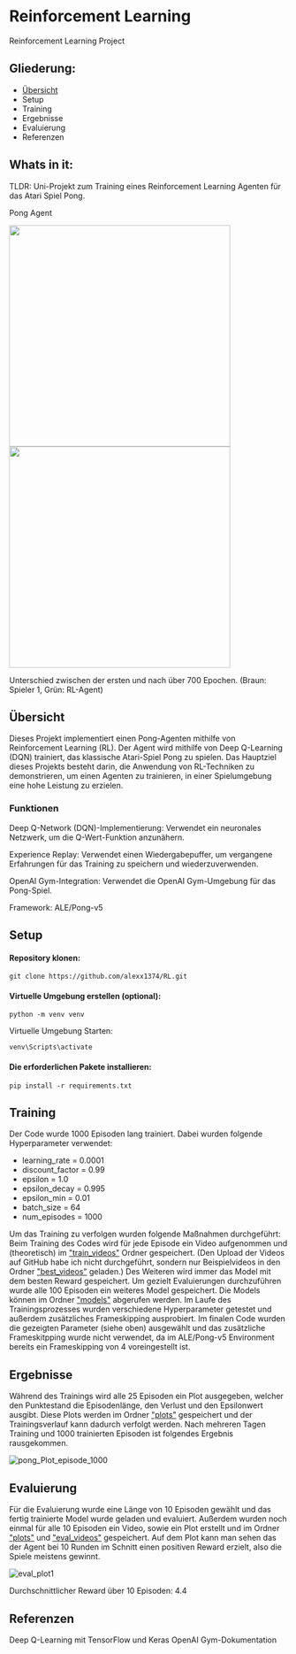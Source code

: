 # Reinforcement Learning
Reinforcement Learning Project

## Gliederung:
-  [Übersicht](##Übersicht)
-  Setup
-  Training
-  Ergebnisse
-  Evaluierung
-  Referenzen

## Whats in it:

TLDR: Uni-Projekt zum Training eines Reinforcement Learning Agenten für das Atari Spiel Pong.

Pong Agent

<img src="https://github.com/alexx1374/RL/assets/104265677/ed76aa46-4689-4104-9471-7f2cfcb196bf" width="400"/> 
<img src="https://github.com/alexx1374/RL/assets/104265677/eb9e4a27-55a8-49c4-8813-69605ef521e6" width="400"/>

Unterschied zwischen der ersten und nach über 700 Epochen. (Braun: Spieler 1, Grün: RL-Agent)

## Übersicht
Dieses Projekt implementiert einen Pong-Agenten mithilfe von Reinforcement Learning (RL). Der Agent wird mithilfe von Deep Q-Learning (DQN) trainiert, das klassische Atari-Spiel Pong zu spielen. Das Hauptziel dieses Projekts besteht darin, die Anwendung von RL-Techniken zu demonstrieren, um einen Agenten zu trainieren, in einer Spielumgebung eine hohe Leistung zu erzielen.

### Funktionen
Deep Q-Network (DQN)-Implementierung: Verwendet ein neuronales Netzwerk, um die Q-Wert-Funktion anzunähern.

Experience Replay: Verwendet einen Wiedergabepuffer, um vergangene Erfahrungen für das Training zu speichern und wiederzuverwenden.

OpenAI Gym-Integration: Verwendet die OpenAI Gym-Umgebung für das Pong-Spiel.

Framework: ALE/Pong-v5

## Setup
#### Repository klonen:
```shell
git clone https://github.com/alexx1374/RL.git
```
#### Virtuelle Umgebung erstellen (optional): 
```shell
python -m venv venv
```
Virtuelle Umgebung Starten:
```shell
venv\Scripts\activate
```
#### Die erforderlichen Pakete installieren:
```shell
pip install -r requirements.txt
```
## Training
Der Code wurde 1000 Episoden lang trainiert. Dabei wurden folgende Hyperparameter verwendet:
- learning_rate = 0.0001
- discount_factor = 0.99
- epsilon = 1.0
- epsilon_decay = 0.995
- epsilon_min = 0.01
- batch_size = 64
- num_episodes = 1000



Um das Training zu verfolgen wurden folgende Maßnahmen durchgeführt:
Beim Training des Codes wird für jede Episode ein Video aufgenommen und (theoretisch) im ["train_videos"](https://github.com/alexx1374/RL/tree/dev/data/train_videos) Ordner gespeichert. (Den Upload der Videos auf GitHub habe ich nicht durchgeführt, sondern nur Beispielvideos in den Ordner ["best_videos"](https://github.com/alexx1374/RL/tree/dev/data/best_videos) geladen.)
Des Weiteren wird immer das Model mit dem besten Reward gespeichert. Um gezielt Evaluierungen durchzuführen wurde alle 100 Episoden ein weiteres Model gespeichert. Die Models können im Ordner ["models"](https://github.com/alexx1374/RL/tree/dev/models) abgerufen werden. Im Laufe des Trainingsprozesses wurden verschiedene Hyperparameter getestet und außerdem zusätzliches Frameskipping ausprobiert. Im finalen Code wurden die gezeigten Parameter (siehe oben) ausgewählt und das zusätzliche Frameskitpping wurde nicht verwendet, da im ALE/Pong-v5 Environment bereits ein Frameskipping von 4 voreingestellt ist.

## Ergebnisse
Während des Trainings wird alle 25 Episoden ein Plot ausgegeben, welcher den Punktestand die Episodenlänge, den Verlust und den Epsilonwert ausgibt. Diese Plots werden im Ordner ["plots"](https://github.com/alexx1374/RL/tree/dev/data/plots) gespeichert und der Trainingsverlauf kann dadurch verfolgt werden.
Nach mehreren Tagen Training und 1000 trainierten Episoden ist folgendes Ergebnis rausgekommen.

![pong_Plot_episode_1000](https://github.com/alexx1374/RL/assets/104265677/f49dfe04-0404-4785-ab6e-9769aa6391b4)

## Evaluierung
Für die Evaluierung wurde eine Länge von 10 Episoden gewählt und das fertig trainierte Model wurde geladen und evaluiert. Außerdem wurden noch einmal für alle 10 Episoden ein Video, sowie ein Plot erstellt und im Ordner ["plots"](https://github.com/alexx1374/RL/tree/dev/data/plots) und ["eval_videos"](https://github.com/alexx1374/RL/tree/dev/data/eval_videos) gespeichert. Auf dem Plot kann man sehen das der Agent bei 10 Runden im Schnitt einen positiven Reward erzielt, also die Spiele meistens gewinnt.

![eval_plot1](https://github.com/alexx1374/RL/assets/104265677/18d5fd5f-b86a-4f74-93cf-8db5bc69e1b1)


Durchschnittlicher Reward über 10 Episoden: 4.4

## Referenzen
Deep Q-Learning mit TensorFlow und Keras
OpenAI Gym-Dokumentation
